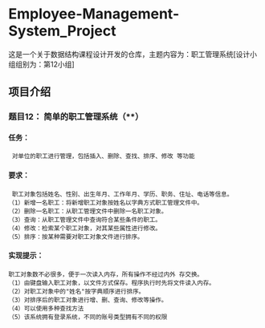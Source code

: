 # Employee-Management-System_Project
这是一个关于数据结构课程设计开发的仓库，主题内容为：职工管理系统[设计小组组别为：第12小组]

## 项目介绍
### 题目12： 简单的职工管理系统（**）  
  #### 任务：   
     对单位的职工进行管理，包括插入、删除、查找、排序、修改 等功能    
  #### 要求：
     职工对象包括姓名、性别、出生年月、工作年月、学历、职务、住址、电话等信息。   
    （1）新增一名职工：将新增职工对象按姓名以字典方式职工管理文件中。
    （2）删除一名职工：从职工管理文件中删除一名职工对象。    
    （3）查询：从职工管理文件中查询符合某些条件的职工。     
    （4）修改：检索某个职工对象，对其某些属性进行修改。   
    （5）排序：按某种需要对职工对象文件进行排序。   
#### 实现提示：
    职工对象数不必很多，便于一次读入内存，所有操作不经过内外 存交换。
    （1）由键盘输入职工对象，以文件方式保存。程序执行时先将文件读入内存。   
    （2）对职工对象中的"姓名"按字典顺序进行排序。   
    （3）对排序后的职工对象进行增、删、查询、修改等操作。
    （4）可以使用多种查找方法
    （5）该系统拥有登录系统，不同的账号类型拥有不同的权限





  